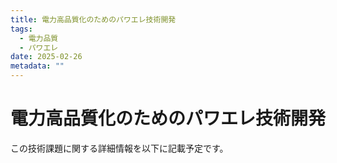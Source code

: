 ```yaml
---
title: 電力高品質化のためのパワエレ技術開発
tags:
  - 電力品質
  - パワエレ
date: 2025-02-26
metadata: ""
---
```


# 電力高品質化のためのパワエレ技術開発

この技術課題に関する詳細情報を以下に記載予定です。
